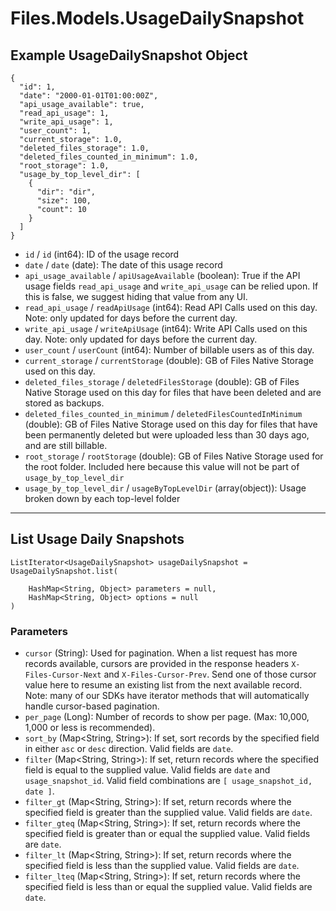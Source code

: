# Files.Models.UsageDailySnapshot

## Example UsageDailySnapshot Object

```
{
  "id": 1,
  "date": "2000-01-01T01:00:00Z",
  "api_usage_available": true,
  "read_api_usage": 1,
  "write_api_usage": 1,
  "user_count": 1,
  "current_storage": 1.0,
  "deleted_files_storage": 1.0,
  "deleted_files_counted_in_minimum": 1.0,
  "root_storage": 1.0,
  "usage_by_top_level_dir": [
    {
      "dir": "dir",
      "size": 100,
      "count": 10
    }
  ]
}
```

* `id` / `id`  (int64): ID of the usage record
* `date` / `date`  (date): The date of this usage record
* `api_usage_available` / `apiUsageAvailable`  (boolean): True if the API usage fields `read_api_usage` and `write_api_usage` can be relied upon.  If this is false, we suggest hiding that value from any UI.
* `read_api_usage` / `readApiUsage`  (int64): Read API Calls used on this day. Note: only updated for days before the current day.
* `write_api_usage` / `writeApiUsage`  (int64): Write API Calls used on this day. Note: only updated for days before the current day.
* `user_count` / `userCount`  (int64): Number of billable users as of this day.
* `current_storage` / `currentStorage`  (double): GB of Files Native Storage used on this day.
* `deleted_files_storage` / `deletedFilesStorage`  (double): GB of Files Native Storage used on this day for files that have been deleted and are stored as backups.
* `deleted_files_counted_in_minimum` / `deletedFilesCountedInMinimum`  (double): GB of Files Native Storage used on this day for files that have been permanently deleted but were uploaded less than 30 days ago, and are still billable.
* `root_storage` / `rootStorage`  (double): GB of Files Native Storage used for the root folder.  Included here because this value will not be part of `usage_by_top_level_dir`
* `usage_by_top_level_dir` / `usageByTopLevelDir`  (array(object)): Usage broken down by each top-level folder


---

## List Usage Daily Snapshots

```
ListIterator<UsageDailySnapshot> usageDailySnapshot = UsageDailySnapshot.list(
    
    HashMap<String, Object> parameters = null,
    HashMap<String, Object> options = null
)
```

### Parameters

* `cursor` (String): Used for pagination.  When a list request has more records available, cursors are provided in the response headers `X-Files-Cursor-Next` and `X-Files-Cursor-Prev`.  Send one of those cursor value here to resume an existing list from the next available record.  Note: many of our SDKs have iterator methods that will automatically handle cursor-based pagination.
* `per_page` (Long): Number of records to show per page.  (Max: 10,000, 1,000 or less is recommended).
* `sort_by` (Map<String, String>): If set, sort records by the specified field in either `asc` or `desc` direction. Valid fields are `date`.
* `filter` (Map<String, String>): If set, return records where the specified field is equal to the supplied value. Valid fields are `date` and `usage_snapshot_id`. Valid field combinations are `[ usage_snapshot_id, date ]`.
* `filter_gt` (Map<String, String>): If set, return records where the specified field is greater than the supplied value. Valid fields are `date`.
* `filter_gteq` (Map<String, String>): If set, return records where the specified field is greater than or equal the supplied value. Valid fields are `date`.
* `filter_lt` (Map<String, String>): If set, return records where the specified field is less than the supplied value. Valid fields are `date`.
* `filter_lteq` (Map<String, String>): If set, return records where the specified field is less than or equal the supplied value. Valid fields are `date`.
